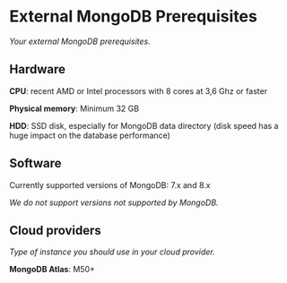 # External MongoDB Prerequisites

*Your external MongoDB prerequisites.*

## Hardware

**CPU**: recent AMD or Intel processors with 8 cores at 3,6 Ghz or faster

**Physical memory**: Minimum 32 GB

**HDD**: SSD disk, especially for MongoDB data directory (disk speed has a huge impact on the database performance)

## Software

Currently supported versions of MongoDB: 7.x and 8.x

*We do not support versions not supported by MongoDB.* 

## Cloud providers

*Type of instance you should use in your cloud provider.*

**MongoDB Atlas**: M50+
